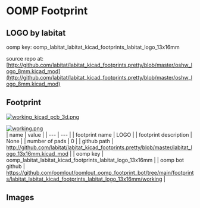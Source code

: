 # OOMP Footprint  
## LOGO  by labitat  
  
oomp key: oomp_labitat_labitat_kicad_footprints_labitat_logo_13x16mm  
  
source repo at: [http://github.com/labitat/labitat_kicad_footprints.pretty/blob/master/oshw_logo_8mm.kicad_mod](http://github.com/labitat/labitat_kicad_footprints.pretty/blob/master/oshw_logo_8mm.kicad_mod)  
## Footprint  
  
[![working_kicad_pcb_3d.png](working_kicad_pcb_3d_600.png)](working_kicad_pcb_3d.png)  
  
[![working.png](working_600.png)](working.png)  
| name | value | 
| --- | --- | 
| footprint name | LOGO | 
| footprint description | None | 
| number of pads | 0 | 
| github path | http://github.com/labitat/labitat_kicad_footprints.pretty/blob/master/labitat_logo_13x16mm.kicad_mod | 
| oomp key | oomp_labitat_labitat_kicad_footprints_labitat_logo_13x16mm | 
| oomp bot github | https://github.com/oomlout/oomlout_oomp_footprint_bot/tree/main/footprints/labitat_labitat_kicad_footprints_labitat_logo_13x16mm/working | 
## Images  
